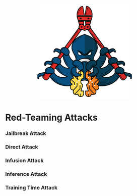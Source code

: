 <div align="center">
	<img width="300" height="300" src="OctoColorLine@300x.png" alt="Red-Teaming LLMs">
</div>


# Red-Teaming Attacks


### Jailbreak Attack

### Direct Attack

### Infusion Attack

### Inference Attack

### Training Time Attack

